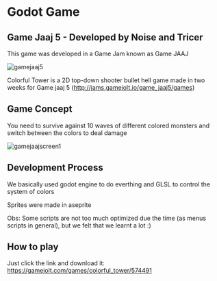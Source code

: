 # Godot Game
## Game Jaaj 5 - Developed by Noise and Tricer
  
  This game was developed in a Game Jam known as Game JAAJ

![gamejaaj5](https://user-images.githubusercontent.com/75907263/104138308-0fbf9600-5382-11eb-9645-5e1e224fc3ee.png)

Colorful Tower is a 2D top-down shooter bullet hell game made in two weeks for Game jaaj 5 (http://jams.gamejolt.io/game_jaaj5/games)

## Game Concept

  You need to survive against 10 waves of different colored monsters and switch between the colors to deal damage
    
![gamejaajscreen1](https://user-images.githubusercontent.com/75907263/104138814-72fef780-5385-11eb-9369-01538d839606.png)

## Development Process

 We basically used godot engine to do everthing and GLSL to control the system of colors</p>
 Sprites were made in aseprite
    
 Obs: Some scripts are not too much optimized due the time (as menus scripts in general), but we felt that we learnt a lot :)
    
## How to play
 Just click the link and download it: https://gamejolt.com/games/colorful_tower/574491
